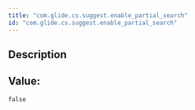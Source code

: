 ```yaml
---
title: "com.glide.cs.suggest.enable_partial_search"
id: "com.glide.cs.suggest.enable_partial_search"
---
```

## Description



## Value: 
```
false
```